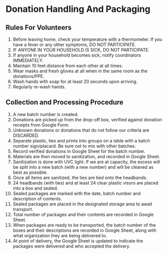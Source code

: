 # Donation Handling And Packaging

## Rules For Volunteers
1. Before leaving home, check your temperature with a thermometer. If you have a fever or any other symptoms, DO NOT PARTICIPATE.
1. IF ANYONE IN YOUR HOUSEHOLD IS SICK, DO NOT PARTICIPATE.
1. If anyone in your household becomes sick, notify coordinators IMMEDIATELY.
1. Maintain 10 feet distance from each other at all times.
1. Wear masks and fresh gloves at all when in the same room as the donations/PPE.
1. Wash hands with soap for at least 20 seconds upon arriving.
1. Regularly re-wash hands.

## Collection and Processing Procedure
1. A new batch number is created.
1. Donations are picked up from the drop-off box, verified against donation receipts from Google Form.
1. Unknown donations or donations that do not follow our criteria are DISCARDED.
1. Separate plastic, ties and prints into groups on a table with a batch number sign/placard. Be sure not to mix with other batches.
1. Record verified donations in Google Sheet for the batch number.
1. Materials are then moved to sanitization, and recorded in Google Sheet.
1. Sanitization is done with UVC light. If we are at capacity, the excess will be split into a new batch (with a new number) and will be cleaned as best as possible.
1. Once all items are sanitized, the ties are tied onto the headbands.
1. 24 headbands (with ties) and at least 24 clear plastic visors are placed into a box and sealed.
1. Sealed packages are marked with the date, batch number and description of contents.
1. Sealed packages are placed in the designated storage area to await transport.
1. Total number of packages and their contents are recorded in Google Sheet.
1. When packages are ready to be transported, the batch number of the boxes and their descriptions are recorded in Google Sheet, along with what organization they are being delivered to.
1. At point of delivery, the Google Sheet is updated to indicate the packages were delivered and who accepted the delivery.